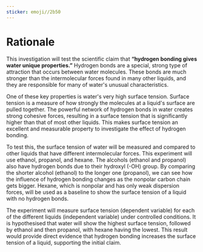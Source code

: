 ```yaml
---
sticker: emoji//2b50
---
```

# **Rationale**
This investigation will test the scientific claim that **“hydrogen bonding gives water unique properties.”** Hydrogen bonds are a special, strong type of attraction that occurs between water molecules. These bonds are much stronger than the intermolecular forces found in many other liquids, and they are responsible for many of water's unusual characteristics.

One of these key properties is water's very high surface tension. Surface tension is a measure of how strongly the molecules at a liquid's surface are pulled together. The powerful network of hydrogen bonds in water creates strong cohesive forces, resulting in a surface tension that is significantly higher than that of most other liquids. This makes surface tension an excellent and measurable property to investigate the effect of hydrogen bonding.

To test this, the surface tension of water will be measured and compared to other liquids that have different intermolecular forces. This experiment will use ethanol, propanol, and hexane. The alcohols (ethanol and propanol) also have hydrogen bonds due to their hydroxyl (-OH) group. By comparing the shorter alcohol (ethanol) to the longer one (propanol), we can see how the influence of hydrogen bonding changes as the nonpolar carbon chain gets bigger. Hexane, which is nonpolar and has only weak dispersion forces, will be used as a baseline to show the surface tension of a liquid with no hydrogen bonds.

The experiment will measure surface tension (dependent variable) for each of the different liquids (independent variable) under controlled conditions. It is hypothesised that water will show the highest surface tension, followed by ethanol and then propanol, with hexane having the lowest. This result would provide direct evidence that hydrogen bonding increases the surface tension of a liquid, supporting the initial claim.

